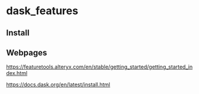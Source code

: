 # dask_features



## Install



## Webpages

https://featuretools.alteryx.com/en/stable/getting_started/getting_started_index.html

https://docs.dask.org/en/latest/install.html






